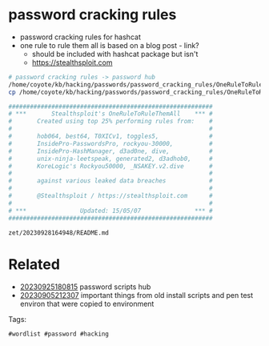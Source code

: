 # password cracking rules

- password cracking rules for hashcat
- one rule to rule them all is based on a blog post - link?
  - should be included with hashcat package but isn't
  - https://stealthsploit.com

```bash
# password cracking rules -> password hub
/home/coyote/kb/hacking/passwords/password_cracking_rules/OneRuleToRuleThemAll.rule # rule file for hashcat that is worth having
cp /home/coyote/kb/hacking/passwords/password_cracking_rules/OneRuleToRuleThemAll.rule .

#########################################################
# ***       Stealthsploit's OneRuleToRuleThemAll    *** #
#       Created using top 25% performing rules from:    #
#                                                       #
#       hob064, best64, T0XICv1, toggles5,              #
#       InsidePro-PasswordsPro, rockyou-30000,          #
#       InsidePro-HashManager, d3ad0ne, dive,           #
#       unix-ninja-leetspeak, generated2, d3adhob0,     #
#       KoreLogic's Rockyou50000, _NSAKEY.v2.dive       #
#                                                       #
#       against various leaked data breaches            #
#                                                       #
#       @Stealthsploit / https://stealthsploit.com      #
#                                                       #
# ***               Updated: 15/05/07               *** #
#########################################################
```

` zet/20230928164948/README.md `

# Related

- [20230925180815](/zet/20230925180815/README.md) password scripts hub
- [20230905212307](/zet/20230905212307/README.md) important things from old install scripts and pen test environ that were copied to environment

Tags:

    #wordlist #password #hacking
